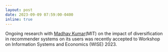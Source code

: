```yaml
---
layout: post
date: 2023-09-09 07:59:00-0400
inline: true
---
```


Ongoing research with [Madhav Kumar](https://madhavkumar.com/)(MIT) on the impact of diversification in recommender systems on its users was recently accepted to Workshop on Information Systems and Economics (WISE) 2023.    